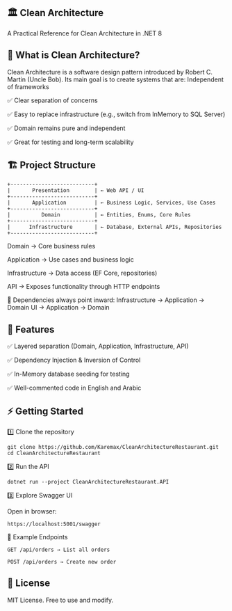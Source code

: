 
## 🏛️ Clean Architecture

A Practical Reference for Clean Architecture in .NET 8

## 📖 What is Clean Architecture?

Clean Architecture is a software design pattern introduced by Robert C. Martin (Uncle Bob).
Its main goal is to create systems that are:
Independent of frameworks

✅ Clear separation of concerns

✅ Easy to replace infrastructure (e.g., switch from InMemory to SQL Server)

✅ Domain remains pure and independent

✅ Great for testing and long-term scalability



## 🏗️ Project Structure

    +---------------------------+
    |       Presentation        | ← Web API / UI
    +---------------------------+
    |       Application         | ← Business Logic, Services, Use Cases
    +---------------------------+
    |          Domain           | ← Entities, Enums, Core Rules
    +---------------------------+
    |      Infrastructure       | ← Database, External APIs, Repositories
    +---------------------------+

Domain → Core business rules

Application → Use cases and business logic

Infrastructure → Data access (EF Core, repositories)

API → Exposes functionality through HTTP endpoints

🔹 Dependencies always point inward:
Infrastructure → Application → Domain
UI → Application → Domain


## 🚀 Features

✅ Layered separation (Domain, Application, Infrastructure, API)

✅ Dependency Injection & Inversion of Control

✅ In-Memory database seeding for testing

✅ Well-commented code in English and Arabic

## ⚡ Getting Started

1️⃣ Clone the repository

    git clone https://github.com/Karemax/CleanArchitectureRestaurant.git
    cd CleanArchitectureRestaurant

2️⃣ Run the API

    dotnet run --project CleanArchitectureRestaurant.API

3️⃣ Explore Swagger UI

  Open in browser:

    https://localhost:5001/swagger

🧪 Example Endpoints

    GET /api/orders → List all orders

    POST /api/orders → Create new order
    
## 📜 License

MIT License. Free to use and modify.

